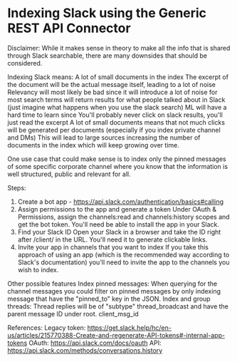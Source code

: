 # Indexing Slack using the Generic REST API Connector

Disclaimer:
While it makes sense in theory to make all the info that is shared through Slack searchable, there are many downsides that should be considered.

Indexing Slack means:
    A lot of small documents in the index
    The excerpt of the document will be the actual message itself, leading to a lot of noise
    Relevancy will most likely be bad since it will introduce a lot of noise for most search terms will return results for what people talked about in Slack (just imagine what happens when you use the slack search)
    ML will have a hard time to learn since
    You'll probably never click on slack results, you'll just read the excerpt
    A lot of small documents means that not much clicks will be generated per documents (especially if you index private channel and DMs) 
    This will lead to large sources increasing the number of documents in the index which will keep growing over time.

One use case that could make sense is to index only the pinned messages of some specific corporate channel where you know that the information is well structured, public and relevant for all.

Steps:
1) Create a bot app - https://api.slack.com/authentication/basics#calling
2) Assign permissions to the app and generate a token
Under OAuth & Permissions, assign the channels:read and channels:history scopes and get the bot token. You'll need be able to install the app in your Slack.
3) Find your Slack ID
Open your Slack in a browser and take the ID right after /client/ in the URL. You'll need it to generate clickable links.
4) Invite your app in channels that you want to index
If you take this approach of using an app (which is the recommended way according to Slack's documentation) you'll need to invite the app to the channels you wish to index.

Other possible features
Index pinned messages: When querying for the channel messages you could filter on pinned messages by only indexing message that have the "pinned_to" key in the JSON.
Index and group threads: Thread replies will be of "subtype" thread_broadcast and have the parent message ID under root. client_msg_id

References:
Legacy token: https://get.slack.help/hc/en-us/articles/215770388-Create-and-regenerate-API-tokens#-internal-app-tokens
OAuth: https://api.slack.com/docs/oauth
API: https://api.slack.com/methods/conversations.history